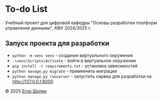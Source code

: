 # To-do List

Учебный проект для цифровой кафедры "Основы разработки платформ управления данными", КФУ 2024/2025 г.

## Запуск проекта для разработки

- `python -m venv venv` - создание виртуального окружения
- `.\venv\Scripts\Activate` - войти в виртуальное оеружение
- `pip install -r requirements.txt` - установка зависимостей
- `python manage.py migrate` - примеенить миграции
- `python manage.py runserver` - запустить сервер для разработки на http://127.0.0.1:8000

&copy; 2025 [Егор Шулин](https://t.me//eglayy)